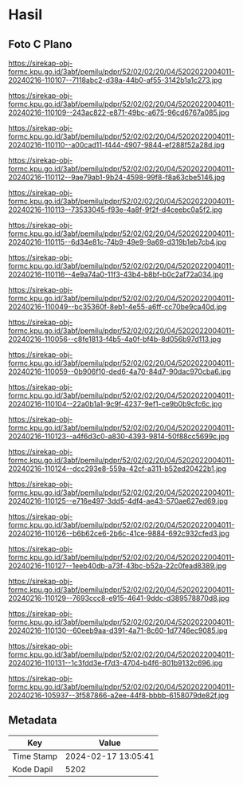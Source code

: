 # Hasil

## Foto C Plano

https://sirekap-obj-formc.kpu.go.id/3abf/pemilu/pdpr/52/02/02/20/04/5202022004011-20240216-110107--7118abc2-d38a-44b0-af55-3142b1a1c273.jpg

https://sirekap-obj-formc.kpu.go.id/3abf/pemilu/pdpr/52/02/02/20/04/5202022004011-20240216-110109--243ac822-e871-49bc-a675-96cd6767a085.jpg

https://sirekap-obj-formc.kpu.go.id/3abf/pemilu/pdpr/52/02/02/20/04/5202022004011-20240216-110110--a00cad11-f444-4907-9844-ef288f52a28d.jpg

https://sirekap-obj-formc.kpu.go.id/3abf/pemilu/pdpr/52/02/02/20/04/5202022004011-20240216-110112--9ae79ab1-9b24-4598-99f8-f8a63cbe5146.jpg

https://sirekap-obj-formc.kpu.go.id/3abf/pemilu/pdpr/52/02/02/20/04/5202022004011-20240216-110113--73533045-f93e-4a8f-9f2f-d4ceebc0a5f2.jpg

https://sirekap-obj-formc.kpu.go.id/3abf/pemilu/pdpr/52/02/02/20/04/5202022004011-20240216-110115--6d34e81c-74b9-49e9-9a69-d319b1eb7cb4.jpg

https://sirekap-obj-formc.kpu.go.id/3abf/pemilu/pdpr/52/02/02/20/04/5202022004011-20240216-110116--4e9a74a0-11f3-43b4-b8bf-b0c2af72a034.jpg

https://sirekap-obj-formc.kpu.go.id/3abf/pemilu/pdpr/52/02/02/20/04/5202022004011-20240216-110049--bc35360f-8eb1-4e55-a6ff-cc70be9ca40d.jpg

https://sirekap-obj-formc.kpu.go.id/3abf/pemilu/pdpr/52/02/02/20/04/5202022004011-20240216-110056--c8fe1813-f4b5-4a0f-bf4b-8d056b97d113.jpg

https://sirekap-obj-formc.kpu.go.id/3abf/pemilu/pdpr/52/02/02/20/04/5202022004011-20240216-110059--0b906f10-ded6-4a70-84d7-90dac970cba6.jpg

https://sirekap-obj-formc.kpu.go.id/3abf/pemilu/pdpr/52/02/02/20/04/5202022004011-20240216-110104--22a0b1a1-9c9f-4237-9ef1-ce9b0b9cfc6c.jpg

https://sirekap-obj-formc.kpu.go.id/3abf/pemilu/pdpr/52/02/02/20/04/5202022004011-20240216-110123--a4f6d3c0-a830-4393-9814-50f88cc5699c.jpg

https://sirekap-obj-formc.kpu.go.id/3abf/pemilu/pdpr/52/02/02/20/04/5202022004011-20240216-110124--dcc293e8-559a-42cf-a311-b52ed20422b1.jpg

https://sirekap-obj-formc.kpu.go.id/3abf/pemilu/pdpr/52/02/02/20/04/5202022004011-20240216-110125--e716e497-3dd5-4df4-ae43-570ae627ed69.jpg

https://sirekap-obj-formc.kpu.go.id/3abf/pemilu/pdpr/52/02/02/20/04/5202022004011-20240216-110126--b6b62ce6-2b6c-41ce-9884-692c932cfed3.jpg

https://sirekap-obj-formc.kpu.go.id/3abf/pemilu/pdpr/52/02/02/20/04/5202022004011-20240216-110127--1eeb40db-a73f-43bc-b52a-22c0fead8389.jpg

https://sirekap-obj-formc.kpu.go.id/3abf/pemilu/pdpr/52/02/02/20/04/5202022004011-20240216-110129--7693ccc8-e915-4641-9ddc-d389578870d8.jpg

https://sirekap-obj-formc.kpu.go.id/3abf/pemilu/pdpr/52/02/02/20/04/5202022004011-20240216-110130--60eeb9aa-d391-4a71-8c60-1d7746ec9085.jpg

https://sirekap-obj-formc.kpu.go.id/3abf/pemilu/pdpr/52/02/02/20/04/5202022004011-20240216-110131--1c3fdd3e-f7d3-4704-b4f6-801b9132c696.jpg

https://sirekap-obj-formc.kpu.go.id/3abf/pemilu/pdpr/52/02/02/20/04/5202022004011-20240216-105937--3f587866-a2ee-44f8-bbbb-6158079de82f.jpg


## Metadata

| Key        | Value               |
| ---------- | ------------------- |
| Time Stamp | 2024-02-17 13:05:41 |
| Kode Dapil | 5202                |



